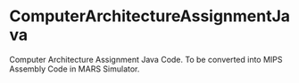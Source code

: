 # ComputerArchitectureAssignmentJava
Computer Architecture Assignment Java Code. To be converted into MIPS Assembly Code in MARS Simulator.
